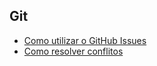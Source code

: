 ## Git

- [Como utilizar o GitHub Issues](./topics/githubissues.md)
- [Como resolver conflitos](./topics/gitconflitos.md)